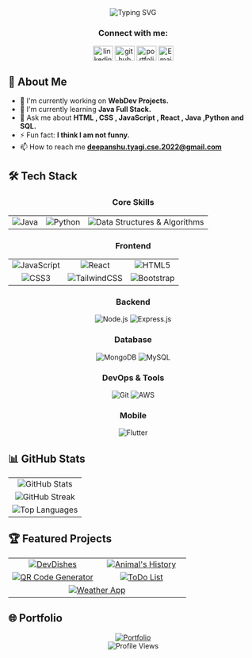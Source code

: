 

<div align="center">
  <img src="https://readme-typing-svg.herokuapp.com?font=Fira+Code&size=27&duration=3000&pause=1000&color=2E97F7&center=true&vCenter=true&width=435&lines=Hi+%F0%9F%91%8B%2C+I'm+Deepanshu+Tyagi;A+Passionate+Developer;Welcome+to+my+Profile!" alt="Typing SVG" />
</div>

<h3 align="center">Connect with me:</h3>
<p align="center">
  <a href="https://www.linkedin.com/in/tyagigolu02" target="blank"><img align="center" src="https://raw.githubusercontent.com/rahuldkjain/github-profile-readme-generator/master/src/images/icons/Social/linked-in-alt.svg" alt="linkedin" height="30" width="40" /></a>
  <a href="https://github.com/tyagigolu02" target="blank"><img align="center" src="https://raw.githubusercontent.com/rahuldkjain/github-profile-readme-generator/master/src/images/icons/Social/github.svg" alt="github" height="30" width="40" /></a>
  <a href="https://codewithtyagi.netlify.app/" target="blank"><img align="center" src="https://raw.githubusercontent.com/rahuldkjain/github-profile-readme-generator/master/src/images/icons/Social/dribbble.svg" alt="portfolio" height="30" width="40" /></a>
  <a href="mailto:deepanshu.tyagi.cse.2022@gmail.com"><img align="center" src="https://img.shields.io/badge/Email-D14836?style=for-the-badge&logo=gmail&logoColor=white" alt="Email" height="30"/></a>
</p>

## 💫 About Me
- 🔭 I'm currently working on **WebDev Projects.**
- 🌱 I'm currently learning **Java Full Stack.**
- 💬 Ask me about **HTML , CSS , JavaScript , React , Java ,Python and SQL.**
- ⚡ Fun fact: **I think I am not funny.**
-  📫 How to reach me **deepanshu.tyagi.cse.2022@gmail.com**

## 🛠️ Tech Stack

<div align="center">
  
  ### Core Skills
  <div align="center">
    <table>
      <tr>
        <td align="center">
          <img src="https://img.shields.io/badge/java-%23ED8B00.svg?style=for-the-badge&logo=openjdk&logoColor=white" alt="Java"/>
        </td>
        <td align="center">
          <img src="https://img.shields.io/badge/python-3670A0?style=for-the-badge&logo=python&logoColor=ffdd54" alt="Python"/>
        </td>
        <td align="center">
          <img src="https://img.shields.io/badge/DSA-%23FF6B6B.svg?style=for-the-badge&logo=databricks&logoColor=white" alt="Data Structures & Algorithms"/>
        </td>
      </tr>
    </table>
  </div>
  
  ### Frontend
  <div align="center">
    <table>
      <tr>
        <td align="center">
          <img src="https://img.shields.io/badge/javascript-%23323330.svg?style=for-the-badge&logo=javascript&logoColor=%23F7DF1E" alt="JavaScript"/>
        </td>
        <td align="center">
          <img src="https://img.shields.io/badge/react-%2320232a.svg?style=for-the-badge&logo=react&logoColor=%2361DAFB" alt="React"/>
        </td>
        <td align="center">
          <img src="https://img.shields.io/badge/html5-%23E34F26.svg?style=for-the-badge&logo=html5&logoColor=white" alt="HTML5"/>
        </td>
      </tr>
      <tr>
        <td align="center">
          <img src="https://img.shields.io/badge/css3-%231572B6.svg?style=for-the-badge&logo=css3&logoColor=white" alt="CSS3"/>
        </td>
        <td align="center">
          <img src="https://img.shields.io/badge/tailwindcss-%2338B2AC.svg?style=for-the-badge&logo=tailwind-css&logoColor=white" alt="TailwindCSS"/>
        </td>
        <td align="center">
          <img src="https://img.shields.io/badge/bootstrap-%238511FA.svg?style=for-the-badge&logo=bootstrap&logoColor=white" alt="Bootstrap"/>
        </td>
      </tr>
    </table>
  </div>
  
  ### Backend
  ![Node.js](https://img.shields.io/badge/node.js-6DA55F?style=for-the-badge&logo=node.js&logoColor=white)
  ![Express.js](https://img.shields.io/badge/express.js-%23404d59.svg?style=for-the-badge&logo=express&logoColor=%2361DAFB)
  
  ### Database
  ![MongoDB](https://img.shields.io/badge/MongoDB-%234ea94b.svg?style=for-the-badge&logo=mongodb&logoColor=white)
  ![MySQL](https://img.shields.io/badge/mysql-%2300f.svg?style=for-the-badge&logo=mysql&logoColor=white)
  
  ### DevOps & Tools
  ![Git](https://img.shields.io/badge/git-%23F05033.svg?style=for-the-badge&logo=git&logoColor=white)
  ![AWS](https://img.shields.io/badge/AWS-%23FF9900.svg?style=for-the-badge&logo=amazon-aws&logoColor=white)
  
  ### Mobile
  ![Flutter](https://img.shields.io/badge/Flutter-%2302569B.svg?style=for-the-badge&logo=Flutter&logoColor=white)
  
</div>

## 📊 GitHub Stats

<div align="center">
  <table>
    <tr>
      <td colspan="2" align="center">
        <img src="https://github-readme-stats.vercel.app/api?username=tyagigolu02&show_icons=true&theme=tokyonight&hide_border=true" alt="GitHub Stats" />
      </td>
    </tr>
    <tr>
      <td colspan="2" align="center">
        <img src="https://github-readme-streak-stats.herokuapp.com/?user=tyagigolu02&theme=tokyonight&hide_border=true" alt="GitHub Streak" />
      </td>
    </tr>
    <tr>
      <td colspan="2" align="center">
        <img src="https://github-readme-stats.vercel.app/api/top-langs/?username=tyagigolu02&layout=compact&theme=tokyonight&hide_border=true" alt="Top Languages" />
      </td>
    </tr>
  </table>
</div>

## 🏆 Featured Projects

<div align="center">
  <table>
    <tr>
      <td align="center" width="50%">
        <a href="https://github.com/tyagigolu02/DevDishes">
          <img src="https://github-readme-stats.vercel.app/api/pin/?username=tyagigolu02&repo=DevDishes&theme=tokyonight&hide_border=true" alt="DevDishes" />
        </a>
      </td>
      <td align="center" width="50%">
        <a href="https://github.com/tyagigolu02/Animal-s-History">
          <img src="https://github-readme-stats.vercel.app/api/pin/?username=tyagigolu02&repo=Animal-s-History&theme=tokyonight&hide_border=true" alt="Animal's History" />
        </a>
      </td>
    </tr>
    <tr>
      <td align="center" width="50%">
        <a href="https://github.com/tyagigolu02/QR-Code-Generator">
          <img src="https://github-readme-stats.vercel.app/api/pin/?username=tyagigolu02&repo=QR-Code-Generator&theme=tokyonight&hide_border=true" alt="QR Code Generator" />
        </a>
      </td>
      <td align="center" width="50%">
        <a href="https://github.com/tyagigolu02/ToDo-List">
          <img src="https://github-readme-stats.vercel.app/api/pin/?username=tyagigolu02&repo=ToDo-List&theme=tokyonight&hide_border=true" alt="ToDo List" />
        </a>
      </td>
    </tr>
    <tr>
      <td colspan="2" align="center">
        <a href="https://github.com/tyagigolu02/Weather-App">
          <img src="https://github-readme-stats.vercel.app/api/pin/?username=tyagigolu02&repo=Weather-App&theme=tokyonight&hide_border=true" alt="Weather App" />
        </a>
      </td>
    </tr>
  </table>
</div>

## 🌐 Portfolio

<div align="center">
  <a href="https://codewithtyagi.netlify.app/">
    <img src="https://img.shields.io/badge/Portfolio-255E63?style=for-the-badge&logo=About.me&logoColor=white" alt="Portfolio" />
  </a>
</div>

<div align="center">
  <img src="https://komarev.com/ghpvc/?username=tyagigolu02&label=Profile%20views&color=0e75b6&style=flat" alt="Profile Views" />
</div>



